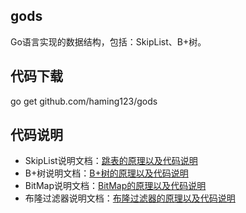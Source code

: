 ## gods
Go语言实现的数据结构，包括：SkipList、B+树。

## 代码下载
go get github.com/haming123/gods

## 代码说明
* SkipList说明文档：[跳表的原理以及代码说明](http://39.108.252.54:8080/docs/demo/skip_list)
* B+树说明文档：[B+树的原理以及代码说明](http://39.108.252.54:8080/docs/demo/bp_tree)
* BitMap说明文档：[BitMap的原理以及代码说明](http://39.108.252.54:8080/docs/demo/bitmap)
* 布隆过滤器说明文档：[布隆过滤器的原理以及代码说明](http://39.108.252.54:8080/docs/demo/bloom)
